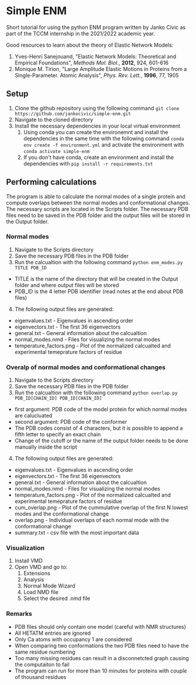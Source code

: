 # Simple ENM
Short tutorial for using the python ENM program written by Janko Civic as part
of the TCCM internship in the 2021/2022 academic year.

Good resources to learn about the theory of Elastic Network Models:
1. Yves-Henri Sanejouand, "Elastic Network Models: Theoretical and Empirical Foundations", *Methods Mol. Biol.*, **2012**, 924, 601-616
2. Monique M. Tirion, "Large Amplitude Elastic Motions in Proteins from a Single-Parameter. Atomic Analysis", *Phys. Rev. Lett.*, **1996**, 77, 1905

## Setup
1. Clone the github repository using the following command `git clone https://github.com/jankocivic/simple-enm.git`
2. Navigate to the cloned directory
3. Install the necessary dependencies in your local virtual environment
   1. Using conda you can create the environemnt and install the dependencies in the same time with the following command `conda env create -f environment.yml` and activate the environment with `conda activate simple-enm`
   2. If you don't have conda, create an environment and install the dependencies with `pip install -r requirements.txt` 

## Performing calculations
The program is able to calculate the normal modes of a single protein and compute overlaps between the normal modes and conformational changes. The necessary scripts are located in the Scripts folder. The necessary PDB files need to be saved in the PDB folder and the output files will be stored in the Output folder.

### Normal modes
1. Navigate to the Scripts directory
2. Save the necessary PDB files in the PDB folder
3. Run the calcualtion with the following command `python enm_modes.py TITLE PDB_ID`
  - TITLE is the name of the directory that will be created in the Output folder and where output files will be stored
  - PDB_ID is the 4 letter PDB identifier (read notes at the end about PDB files)
4. The following output files are generated:
  - eigenvalues.txt \- Eigenvalues in ascending order
  - eigenvectors.txt \- The first 36 eigenvectors
  - general.txt \- General information about the calcualtion
  - normal_modes.nmd \- Files for visualizing the normal modes
  - temperature_factors.png \- Plot of the normalized calcualted and experimental temeprature factors of residue

### Overalp of normal modes and conformational changes 
1. Navigate to the Scripts directory
2. Save the necessary PDB files in the PDB folder
3. Run the calcualtion with the following command `python overlap.py PDB_ID[CHAIN_ID] PDB_ID[CHAIN_ID]`
  - first argument: PDB code of the model protein for which normal modes are calucluated
  - second argument: PDB code of the conformer
  - The PDB codes consist of 4 characters, but it is possible to append a fifth
letter to specify an exact chain
  - Change of the cutoff or the name of the output folder needs to be done manually inside the script
4. The following output files are generated:
  - eigenvalues.txt \- Eigenvalues in ascending order
  - eigenvectors.txt \- The first 36 eigenvectors
  - general.txt \- General information about the calcualtion
  - normal_modes.nmd \- Files for visualizing the normal modes
  - temperature_factors.png \- Plot of the normalized calcualted and experimental temeprature factors of residue
  - cum_overlap.png \- Plot of the cummulative overlap of the first N lowest modes and the conformational change
  - overlap.png \- Individual overlaps of each normal mode with the conformational change
  - summary.txt \- csv file with the most important data

### Visualization
1. Install VMD
2. Open VMD and go to:
   1. Extensions
   2. Analysis
   3. Normal Mode Wizard
   4. Load NMD file
   5. Select the desired .nmd file
   
### Remarks
- PDB files should only contain one model (careful with NMR structures)
- All HETATM entries are ignored
- Only Ca atoms with occupancy 1 are considered
- When comparing two conformations the two PDB files need to have the same residue numbering
- Too many missing residues can result in a disconnetcted graph causing the computaiton to fail
- The program can run for more than 10 minutes for proteins with couple of thousand residues
